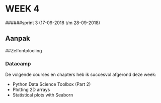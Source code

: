 # WEEK 4
 
######sprint 3 (17-09-2018 t/m 28-09-2018)

## Aanpak

##Zelfontplooiing

### Datacamp
De volgende courses en chapters heb ik succesvol afgerond deze week:
- Python Data Science Toolbox (Part 2)
- Plotting 2D arrays
- Statistical plots with Seaborn
